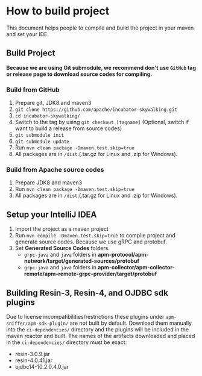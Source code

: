 # How to build project
This document helps people to compile and build the project in your maven and set your IDE.

## Build Project
**Because we are using Git submodule, we recommend don't use `GitHub` tag or release page to download source codes for compiling.**

### Build from GitHub
1. Prepare git, JDK8 and maven3
1. `git clone https://github.com/apache/incubator-skywalking.git`
1. `cd incubator-skywalking/`
1. Switch to the tag by using `git checkout [tagname]` (Optional, switch if want to build a release from source codes)
1. `git submodule init`
1. `git submodule update`
1. Run `mvn clean package -Dmaven.test.skip=true`
1. All packages are in `/dist`.(.tar.gz for Linux and .zip for Windows).

### Build from Apache source codes
1. Prepare JDK8 and maven3
1. Run `mvn clean package -Dmaven.test.skip=true`
1. All packages are in `/dist`.(.tar.gz for Linux and .zip for Windows).

## Setup your IntelliJ IDEA
1. Import the project as a maven project
1. Run `mvn compile -Dmaven.test.skip=true` to compile project and generate source codes. Because we use gRPC and protobuf.
1. Set **Generated Source Codes** folders.
    * `grpc-java` and `java` folders in **apm-protocol/apm-network/target/generated-sources/protobuf**
    * `grpc-java` and `java` folders in **apm-collector/apm-collector-remote/apm-remote-grpc-provider/target/protobuf**

## Building Resin-3, Resin-4, and OJDBC sdk plugins
Due to license incompatibilities/restrictions these plugins under `apm-sniffer/apm-sdk-plugin/` are not built by default.
Download them manually into the `ci-dependencies/` directory and the plugins will be included in the maven reactor and built.
The names of the artifacts downloaded and placed in the `ci-dependencies/` directory must be exact:
* resin-3.0.9.jar
* resin-4.0.41.jar
* ojdbc14-10.2.0.4.0.jar
